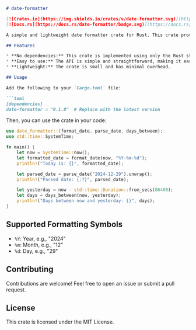 ```markdown
# date-formatter

[![Crates.io](https://img.shields.io/crates/v/date-formatter.svg)](https://crates.io/crates/date-formatter)
[![Docs.rs](https://docs.rs/date-formatter/badge.svg)](https://docs.rs/date-formatter)

A simple and lightweight date formatter crate for Rust. This crate provides functions for formatting, parsing, and performing calculations on dates.

## Features

* **No dependencies:** This crate is implemented using only the Rust standard library, so it has no external dependencies.
* **Easy to use:** The API is simple and straightforward, making it easy to get started.
* **Lightweight:** The crate is small and has minimal overhead.

## Usage

Add the following to your `Cargo.toml` file:

```toml
[dependencies]
date-formatter = "0.1.0"  # Replace with the latest version
```

Then, you can use the crate in your code:

```rust
use date_formatter::{format_date, parse_date, days_between};
use std::time::SystemTime;

fn main() {
    let now = SystemTime::now();
    let formatted_date = format_date(now, "%Y-%m-%d");
    println!("Today is: {}", formatted_date);

    let parsed_date = parse_date("2024-12-29").unwrap();
    println!("Parsed date: {:?}", parsed_date);

    let yesterday = now - std::time::Duration::from_secs(86400);
    let days = days_between(now, yesterday);
    println!("Days between now and yesterday: {}", days);
}
```

## Supported Formatting Symbols

* `%Y`: Year, e.g., "2024"
* `%m`: Month, e.g., "12"
* `%d`: Day, e.g., "29"

## Contributing

Contributions are welcome! Feel free to open an issue or submit a pull request.

## License

This crate is licensed under the MIT License.
```
